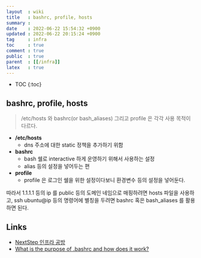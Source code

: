 ```yaml
---
layout  : wiki
title   : bashrc, profile, hosts
summary : 
date    : 2022-06-22 15:54:32 +0900
updated : 2022-06-22 20:15:24 +0900
tag     : infra
toc     : true
comment : true
public  : true
parent  : [[/infra]]
latex   : true
---
```

* TOC
{:toc}

## bashrc, profile, hosts

> /etc/hosts 와 bashrc(or bash_aliases) 그리고 profile 은 각각 사용 목적이 다르다.

- __/etc/hosts__
  - dns 주소에 대한 static 정책을 추가하기 위함
- __bashrc__
  - bash 쉘로 interactive 하게 운영하기 위해서 사용하는 설정
  - alias 등의 설정을 넣어두는 편
- __profile__
  - profile 은 로그인 쉘을 위한 설정이다보니 환경변수 등의 설정을 넣어둔다.

따라서 1.1.1.1 등의 ip 를 public 등의 도메인 네임으로 매핑하려면 hosts 파일을 사용하고, ssh ubuntu@ip 등의 명령어에 별칭을 두려면 bashrc 혹은 bash_aliases 를 활용하면 된다.

## Links

- [NextStep 인프라 공방](https://edu.nextstep.camp/)
- [What is the purpose of .bashrc and how does it work?](https://unix.stackexchange.com/questions/129143/what-is-the-purpose-of-bashrc-and-how-does-it-work)